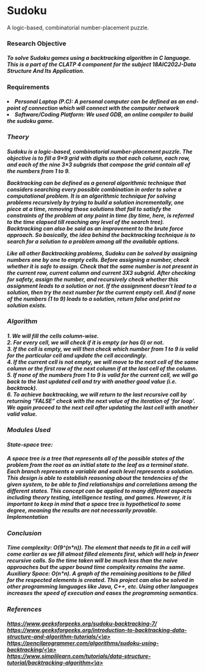 # Sudoku
A logic-based, combinatorial number-placement puzzle.<br>

<h3>Research Objective<br>
  
<h5>To solve Sudoku games using a backtracking algorithm in C language. This is a part of the CLATP 4 component for the subject 18AIC202J-Data Structure And Its Application.
  
<h3>Requirements<br><h5>
<li>Personal Laptop (P.C): A personal computer can be defined as an end-point of connection which will connect with the computer network<br>
<li>Software/Coding Platform: We used GDB, an online compiler to build the sudoku game.<br>
  
<h3>Theory<br><h5>
Sudoku is a logic-based, combinatorial number-placement puzzle. The objective is to fill a 9×9 grid with digits so that each column, each row, and each of the nine 3×3 subgrids that compose the grid contain all of the numbers from 1 to 9.<br>

Backtracking can be defined as a general algorithmic technique that considers searching every possible combination in order to solve a computational problem. It is an algorithmic technique for solving problems recursively by trying to build a solution incrementally, one piece at a time, removing those solutions that fail to satisfy the constraints of the problem at any point in time (by time, here, is referred to the time elapsed till reaching any level of the search tree).  Backtracking can also be said as an improvement to the brute force approach. So basically, the idea behind the backtracking technique is to search for a solution to a problem among all the available options. <br>
  
Like all other Backtracking problems, Sudoku can be solved by assigning numbers one by one to empty cells. Before assigning a number, check whether it is safe to assign. Check that the same number is not present in the current row, current column and current 3X3 subgrid. After checking for safety, assign the number, and recursively check whether this assignment leads to a solution or not. If the assignment doesn’t lead to a solution, then try the next number for the current empty cell. And if none of the numbers (1 to 9) leads to a solution, return false and print no solution exists.<br>
  
<h3>Algorithm<br><h5>
1. We will fill the cells column-wise.<br>
2. For every cell, we will check if it is empty (or has 0) or not.<br>
3. If the cell is empty, we will then check which number from 1 to 9 is valid for the particular cell and update the cell accordingly.<br>
4. If the current cell is not empty, we will move to the next cell of the same column or the first row of the next column if at the last cell of the column.<br>
5. If none of the numbers from 1 to 9 is valid for the current cell, we will go back to the last updated cell and try with another good value (i.e. backtrack). <br>
6. To achieve backtracking, we will return to the last recursive call by returning “FALSE” check with the next value of the iteration of ‘for loop’. We again proceed to the next cell after updating the last cell with another valid value.<br>
  
<h3>Modules Used<br><h5>
<b>State-space tree: <br><h5>
A space tree is a tree that represents all of the possible states of the problem from the root as an initial state to the leaf as a terminal state. Each branch represents a variable and each level represents a solution. This design is able to establish reasoning about the tendencies of the given system, to be able to find relationships and correlations among the different states. This concept can be applied to many different aspects including theory testing, intelligence testing, and games. However, it is important to keep in mind that a space tree is hypothetical to some degree, meaning the results are not necessarily provable.
Implementation<br>

<h3>Conclusion<br><h5>
Time complexity: O(9^(n*n)).  The element that needs to fit in a cell will come earlier as we fill almost filled elements first, which will help in fewer recursive calls. So the time taken will be much less than the naive approaches but the upper bound time complexity remains the same.
Auxiliary Space: O(n*n).  A graph of the remaining positions to be filled for the respected elements is created.
This project can also be solved in other programming languages like Java, C++, etc.  Using other languages increases the speed of execution and eases the programming semantics.
  
<h3>References<br><h5>
<a href="https://www.geeksforgeeks.org/sudoku-backtracking-7/">https://www.geeksforgeeks.org/sudoku-backtracking-7/</a><br>
<a href="https://www.geeksforgeeks.org/introduction-to-backtracking-data-structure-and-algorithm-tutorials/">https://www.geeksforgeeks.org/introduction-to-backtracking-data-structure-and-algorithm-tutorials/<\a><br>
<a href="https://pencilprogrammer.com/algorithms/sudoku-using-backtracking/">https://pencilprogrammer.com/algorithms/sudoku-using-backtracking/<\a><br>
<a href="https://www.simplilearn.com/tutorials/data-structure-tutorial/backtracking-algorithm">https://www.simplilearn.com/tutorials/data-structure-tutorial/backtracking-algorithm<\a><br>
